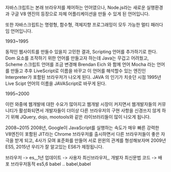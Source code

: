 자바스크립트는 본래 브라우저를 제어하는 언어였으나, Node.js라는 새로운 실행환경과 구글 V8 엔진의 등장으로 자체 어플리케이션을 만들 수 있게 된 언어입니다.

또한 자바스크립트는 명령형, 함수형, 객체지향 프로그래밍이 모두 가능한 멀티 패러다임 언어입니다.

1993~1995

 동적인 웹사이트를 만들수 있을지 고민한 결과, Scripting 언어를 추가하기로 한다. Dom 요소를 조작하기 위한 언어를 만들고자 하는데 Java는 무겁고 어려웠고, Scheme 스크립트 언어를 조금 변경해 Brendan Eich 와 함께 언어 Mocha 라는 언어를 만들고 추후 LiveScript로 이름을 바꾸고 이 언어를 해석할수 있는 엔진인 Interpreter가 포함된 브라우저가 나오게 된다.
  JAVA 의 인기가 치솟던 시점 1995년
  Live Scipt 언어의 이름을 JAVAScript로 바꾸게 된다.


  1995~2000

  이런 와중에 웹개발에 대한 수요가 많아지고 웹개발 시장이 커지면서 웹개발자들의 커뮤니티가 활성화되면서 개발자들이 더이상 다른 브라우저의 구현 사항을 신경쓰지 않게 하기 위해 JQuery, dojo, mootools와 같은 라이브러리들이 많이 나오게 됩니다.

  2008~2015
  2008년, Google이 JavaScript를 실행하는 속도가 매우 빠른 강력한 V8엔진이 포함된 JIT라는 Chrome 브라우저를 출시하면서 다른 브라우저들이 좋은 자극을 받게 되고, 4사가 모여 표준화를 만들어 서로 윈윈의 관계를 형성해보자며 2009년 ES5,  2015년 우리가 잘 알고있는 ES6가 제정됩니다.

  브라우저  -> es,,,1년 업데이트 -> 사용자 최신브라우저,,
  개발자 최신문법 코드 -> 배포 브라우저동적 es5,6 babel .. babel,babel